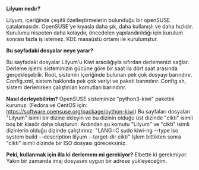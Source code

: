 **Lilyum nedir?**

Lilyum, içeriğinde çeşitli özelleştirmelerin bulunduğu bir openSUSE çatalamasıdır. 
OpenSUSE'ye kıyasla daha şık, daha kullanışlı ve daha hızlıdır. 
Kurulumu nispeten daha kolaydır, öncedelen yapılandırıldığı için kurulum sonrası fazla iş istemez. 
KDE masaüstü ortamı ile kurulumştur. 

**Bu sayfadaki dosyalar neye yarar?**

Bu sayfadaki dosyalar Lilyum'u Kiwi aracılığıyla sıfırdan derlemenizi sağlar.
Derleme işlemi sisteminizin gücüne göre bir saat ila dört saat arasında gerçekleşebilir. 
Root, sistemin içeriğinde bulunan pek çok dosyayı barındırır. 
Config.xml, sistem hakkında pek çok veriyi ve paketi barındırır. 
Config.sh, sistem derlenirken çalıştırılan komutları barındırır.

**Nasıl derleyebilirim?**
OpenSUSE sisteminize "python3-kiwi" paketini kurunuz. (Fedora ve CentOS için: https://software.opensuse.org/package/python-kiwi)
Bu sayfaları dosyaları "Lilyum" isimli bir dizine ekleyin ve bu dizinin olduğu üst dizinde "cikti" isimli boş bir klasör daha oluşturun.
Ardından şu komutu "Lilyum" ve "cikti" isimli dizinlerin olduğu dizinde çalıştırınız:
"LANG=C sudo kiwi-ng --type iso system build --description lilyum --target-dir cikti"
İşlem bittikten sonra "cikti" isimli dizinde bir ISO dosyası göreceksiniz. 

**Peki, kullanmak için illa ki derlemem mi gerekiyor?**
Elbette ki gerekmiyor. Yakın bir zamanda imaj dosyasını uygun bir adrese yükleyeceğim. 